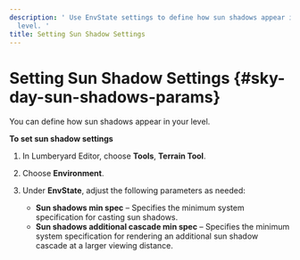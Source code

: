 ```yaml
---
description: ' Use EnvState settings to define how sun shadows appear in your &ALYlong;
  level. '
title: Setting Sun Shadow Settings
---
```

# Setting Sun Shadow Settings {#sky-day-sun-shadows-params}

You can define how sun shadows appear in your level\.

**To set sun shadow settings**

1. In Lumberyard Editor, choose **Tools**, **Terrain Tool**\.

1. Choose **Environment**\.

1. Under **EnvState**, adjust the following parameters as needed:
   + **Sun shadows min spec** – Specifies the minimum system specification for casting sun shadows\.
   + **Sun shadows additional cascade min spec** – Specifies the minimum system specification for rendering an additional sun shadow cascade at a larger viewing distance\.